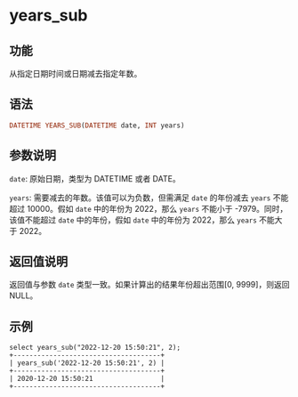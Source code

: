 # years_sub

## 功能

从指定日期时间或日期减去指定年数。

## 语法

```Haskell
DATETIME YEARS_SUB(DATETIME date, INT years)
```

## 参数说明

`date`: 原始日期，类型为 DATETIME 或者 DATE。

`years`: 需要减去的年数。该值可以为负数，但需满足 `date` 的年份减去 `years` 不能超过 10000。假如 `date` 中的年份为 2022，那么 `years` 不能小于 -7979。同时，该值不能超过 `date` 中的年份，假如 `date` 中的年份为 2022，那么 `years` 不能大于 2022。

## 返回值说明

返回值与参数 `date` 类型一致。如果计算出的结果年份超出范围[0, 9999]，则返回 NULL。

## 示例

```Plain Text
select years_sub("2022-12-20 15:50:21", 2);
+-------------------------------------+
| years_sub('2022-12-20 15:50:21', 2) |
+-------------------------------------+
| 2020-12-20 15:50:21                 |
+-------------------------------------+
```
